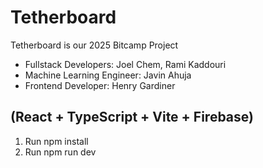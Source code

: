 # Tetherboard
Tetherboard is our 2025 Bitcamp Project
- Fullstack Developers: Joel Chem, Rami Kaddouri
- Machine Learning Engineer: Javin Ahuja
- Frontend Developer: Henry Gardiner
## (React + TypeScript + Vite + Firebase)

1. Run npm install
2. Run npm run dev
